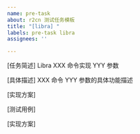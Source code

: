 ```yaml
---
name: pre-task
about: r2cn 测试任务模板
title: "[libra] "
labels: pre-task libra
assignees: ''

---
```


[任务简述] Libra XXX 命令实现 YYY 参数

[具体描述] XXX 命令 YYY 参数的具体功能描述

[实现方案]

[测试用例]

[实现方案]

